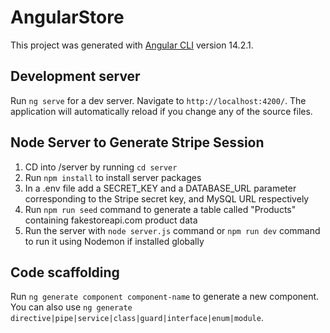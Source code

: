 # AngularStore

This project was generated with [Angular CLI](https://github.com/angular/angular-cli) version 14.2.1.

## Development server

Run `ng serve` for a dev server. Navigate to `http://localhost:4200/`. The application will automatically reload if you change any of the source files.

## Node Server to Generate Stripe Session

1. CD into /server by running `cd server`
2. Run `npm install` to install server packages
3. In a .env file add a SECRET_KEY and a DATABASE_URL parameter corresponding to the Stripe secret key, and MySQL URL respectively
4. Run `npm run seed` command to generate a table called "Products" containing fakestoreapi.com product data
5. Run the server with `node server.js` command or `npm run dev` command to run it using Nodemon if installed globally

## Code scaffolding

Run `ng generate component component-name` to generate a new component. You can also use `ng generate directive|pipe|service|class|guard|interface|enum|module`.
